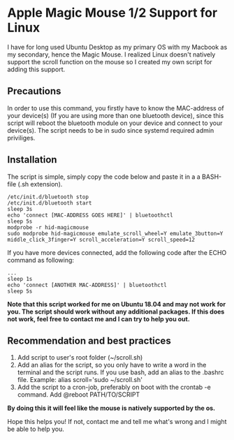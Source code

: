 # Apple Magic Mouse 1/2 Support for Linux
I have for long used Ubuntu Desktop as my primary OS with my Macbook as my secondary, hence the Magic Mouse. I realized Linux doesn't natively support the scroll function on the mouse so I created my own script for adding this support.

## Precautions
In order to use this command, you firstly have to know the MAC-address of your device(s) (If you are using more than one bluetooth device), since this script will reboot the bluetooth module on your device and connect to your device(s). The script needs to be in sudo since systemd required admin priviliges.

## Installation
The script is simple, simply copy the code below and paste it in a a BASH-file (.sh extension).

```
/etc/init.d/bluetooth stop
/etc/init.d/bluetooth start
sleep 3s
echo 'connect [MAC-ADDRESS GOES HERE]' | bluetoothctl
sleep 5s
modprobe -r hid-magicmouse
sudo modprobe hid-magicmouse emulate_scroll_wheel=Y emulate_3button=Y middle_click_3finger=Y scroll_acceleration=Y scroll_speed=12
```

If you have more devices connected, add the following code after the ECHO command as following:

```
...
sleep 1s
echo 'connect [ANOTHER MAC-ADDRESS]' | bluetoothctl
sleep 5s
```

**Note that this script worked for me on Ubuntu 18.04 and may not work for you. The script should work without any additional packages. If this does not work, feel free to contact me and I can try to help you out.**

## Recommendation and best practices
1. Add script to user's root folder (~/scroll.sh)
2. Add an alias for the script, so you only have to write a word in the terminal and the script runs. If you use bash, add an alias to the .bashrc file. Example: alias scroll='sudo ~/scroll.sh'
3. Add the script to a cron-job, preferably on boot with the crontab -e command. Add @reboot PATH/TO/SCRIPT

**By doing this it will feel like the mouse is natively supported by the os.**

Hope this helps you! If not, contact me and tell me what's wrong and I might be able to help you.
